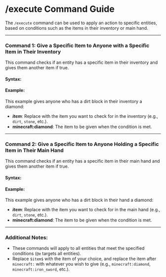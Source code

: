 # /execute Command Guide

The `/execute` command can be used to apply an action to specific entities, based on conditions such as the items in their inventory or main hand.

---

### Command 1: Give a Specific Item to Anyone with a Specific Item in Their Inventory

This command checks if an entity has a specific item in their inventory and gives them another item if true.

#### Syntax:

#### Example:
This example gives anyone who has a dirt block in their inventory a diamond:


- **$item$**: Replace with the item you want to check for in the inventory (e.g., `dirt`, `stone`, etc.).
- **minecraft:diamond**: The item to be given when the condition is met.

---

### Command 2: Give a Specific Item to Anyone Holding a Specific Item in Their Main Hand

This command checks if an entity has a specific item in their main hand and gives them another item if true.

#### Syntax:

#### Example:
This example gives anyone who has a dirt block in their hand a diamond:


- **$item$**: Replace with the item you want to check for in the main hand (e.g., `dirt`, `stone`, etc.).
- **minecraft:diamond**: The item to be given when the condition is met.

---

### Additional Notes:
- These commands will apply to all entities that meet the specified conditions (`@e` targets all entities).
- Replace `$item$` with the item of your choice, and replace the item after `minecraft:` with whatever you wish to give (e.g., `minecraft:diamond`, `minecraft:iron_sword`, etc.).
